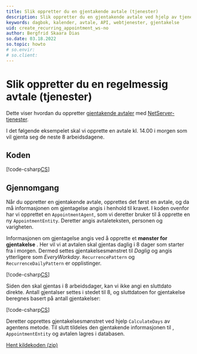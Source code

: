 ```yaml
---
title: Slik oppretter du en gjentakende avtale (tjenester)
description: Slik oppretter du en gjentakende avtale ved hjelp av tjenester
keywords: dagbok, kalender, avtale, API, webtjenester, gjentakelse
uid: create_recurring_appointment_ws-no
author: Bergfrid Skaara Dias
so.date: 03.18.2022
so.topic: howto
# so.envir:
# so.client:
---
```


# Slik oppretter du en regelmessig avtale (tjenester)

Dette viser hvordan du oppretter [gjentakende avtaler][2] med [NetServer-tjenester][1].

I det følgende eksempelet skal vi opprette en avtale kl. 14.00 i morgen som vil gjenta seg de neste 8 arbeidsdagene.

## Koden

[!code-csharp[CS](includes/create-recurring-apt-services.cs)]

## Gjennomgang

Når du oppretter en gjentakende avtale, opprettes det først en avtale, og da må informasjonen om gjentagelse angis i henhold til kravet. I koden ovenfor har vi opprettet en `AppointmentAgent`, som vi deretter bruker til å opprette en ny `AppointmentEntity`. Deretter angis avtaleteksten, personen og varigheten.

Informasjonen om gjentagelse angis ved å opprette et **mønster for gjentakelse** . Her vil vi at avtalen skal gjentas daglig i 8 dager som starter fra i morgen. Dermed settes gjentakelsesmønstret til *Daglig* og angis ytterligere som *EveryWorkday*. `RecurrencePattern`  og `RecurrenceDailyPattern` er opplistinger.

[!code-csharp[CS](includes/create-recurring-apt-services.cs?range=31-34)]

Siden den skal gjentas i 8 arbeidsdager, kan vi ikke angi en sluttdato direkte. Antall gjentalser settes i stedet til 8, og sluttdatoen for gjentakelse beregnes basert på antall gjentakelser:

[!code-csharp[CS](includes/create-recurring-apt-services.cs?range=38-39)]

Deretter opprettes gjentakelsesmønstret ved hjelp `CalculateDays` av agentens metode.  Til slutt tildeles den gjentakende informasjonen til , `AppointmentEntity` og avtalen lagres i databasen.

<a href="../../../../assets/downloads/api/createarecurringappointment.zip" download>Hent kildekoden (zip)</a>

<!-- Referenced links -->
[1]: ../../../api/web-services/index.md
[2]: ../../recurring-appointments.md

<!-- Referenced images -->
